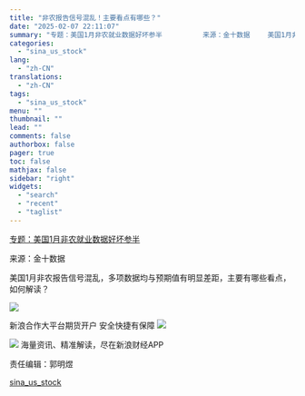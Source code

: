 ```yaml
---
title: "非农报告信号混乱！主要看点有哪些？"
date: "2025-02-07 22:11:07"
summary: "专题：美国1月非农就业数据好坏参半          来源：金十数据 　　美国1月非农报告信号..."
categories:
  - "sina_us_stock"
lang:
  - "zh-CN"
translations:
  - "zh-CN"
tags:
  - "sina_us_stock"
menu: ""
thumbnail: ""
lead: ""
comments: false
authorbox: false
pager: true
toc: false
mathjax: false
sidebar: "right"
widgets:
  - "search"
  - "recent"
  - "taglist"
---
```


[专题：美国1月非农就业数据好坏参半](https://finance.sina.com.cn/zt_d/fn202501)









来源：金十数据

美国1月非农报告信号混乱，多项数据均与预期值有明显差距，主要有哪些看点，如何解读？

![](//n.sinaimg.cn/finance/crawl/511/w550h761/20250207/c10b-2222ef47fbb52349fed7c29716ff3c60.jpg)

新浪合作大平台期货开户 安全快捷有保障
![](https://n.sinaimg.cn/finance/transform/340/w170h170/20220415/bd6a-a2376d5226aaa796dfdca62b1d9b1fcb.png)








![](//n.sinaimg.cn/finance/cece9e13/20240627/655959900_20240627.png)
海量资讯、精准解读，尽在新浪财经APP



责任编辑：郭明煜

[sina_us_stock](https://finance.sina.com.cn/stock/usstock/c/2025-02-07/doc-ineispiw9840182.shtml)
